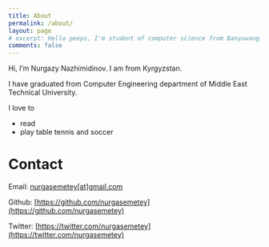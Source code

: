 ```yaml
---
title: About
permalink: /about/
layout: page
# excerpt: Hello peeps, I'm student of computer science from Banyuwangi, living in Jogjakarta. This blog for documentation about my programming journey, running on jekyll, hosting on netlify and using my own simple theme.
comments: false
---
```


Hi, I’m Nurgazy Nazhimidinov. I am from Kyrgyzstan. 

I have graduated from Computer Engineering department of Middle East Technical University.

I love to

- read
- play table tennis and soccer

# Contact

Email: [nurgasemetey[at]gmail.com](mailto:nurgasemetey@gmail.com)

Github: [https://github.com/nurgasemetey](https://github.com/nurgasemetey)

Twitter: [https://twitter.com/nurgasemetey](https://twitter.com/nurgasemetey)